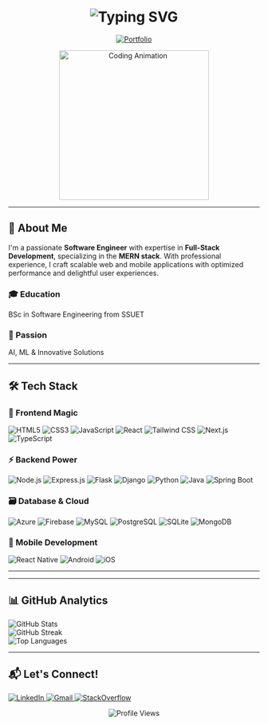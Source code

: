 <h1 align="center">
  <img src="https://readme-typing-svg.demolab.com?font=Fira+Code&weight=600&size=30&duration=2000&pause=500&color=7E3ACE&center=true&vCenter=true&width=600&height=70&lines=Hi+%F0%9F%91%8B%2C+I'm+Syed+Maaz+Ali;Full-Stack+Developer;Software+Engineer;Tech+Innovator;Software+Developer" alt="Typing SVG" />
</h1>

<p align="center">
  <a href="https://linktr.ee/Syed_Maaz_Ali_161" target="_blank">
    <img src="https://img.shields.io/badge/Explore_My_World-%23000000.svg?style=for-the-badge&logo=firefox&logoColor=#FF7139&labelColor=000000&color=7E3ACE" alt="Portfolio" class="hover:scale-110 transition-transform"/>
  </a>
</p>

<div align="center">
  <img src="https://media.giphy.com/media/v1.Y2lkPTc5MGI3NjExcW1sY2J3Z2R4Z2V4bW9vY2V1d3V5b3h3eWt4ZzV4Z3Z0eGJzYyZlcD12MV9pbnRlcm5hbF9naWZfYnlfaWQmY3Q9cw/qgQUggAC3Pfv687qPC/giphy.gif" width="300" height="300" alt="Coding Animation"/>
</div>

---

## 🌟 About Me

<p class="bg-gradient-to-r from-purple-900 via-purple-700 to-blue-500 p-6 rounded-2xl shadow-xl hover:shadow-2xl transition-shadow">
I'm a passionate <strong>Software Engineer</strong> with expertise in <strong>Full-Stack Development</strong>, specializing in the <strong>MERN stack</strong>. With professional experience, I craft scalable web and mobile applications with optimized performance and delightful user experiences.
</p>

<div class="grid grid-cols-1 md:grid-cols-3 gap-6 my-8">

  
  <div class="bg-gradient-to-br from-blue-800 to-purple-600 p-6 rounded-xl shadow-lg hover:scale-105 transition-transform">
    <h3 class="text-xl font-bold mb-2">🎓 Education</h3>
    <p>BSc in Software Engineering from SSUET</p>
  </div>
  
  <div class="bg-gradient-to-br from-indigo-800 to-pink-600 p-6 rounded-xl shadow-lg hover:scale-105 transition-transform">
    <h3 class="text-xl font-bold mb-2">🚀 Passion</h3>
    <p>AI, ML & Innovative Solutions</p>
  </div>
</div>

---
## 🛠️ Tech Stack

### 🔮 Frontend Magic
<div class="flex flex-wrap gap-3 my-6">
  <img src="https://img.shields.io/badge/HTML5-E34F26?style=for-the-badge&logo=html5&logoColor=white&color=E34F26" alt="HTML5" class="hover:scale-110 transition-transform"/>
  <img src="https://img.shields.io/badge/CSS3-1572B6?style=for-the-badge&logo=css3&logoColor=white&color=1572B6" alt="CSS3" class="hover:scale-110 transition-transform"/>
  <img src="https://img.shields.io/badge/JavaScript-F7DF1E?style=for-the-badge&logo=javascript&logoColor=black&color=F7DF1E" alt="JavaScript" class="hover:scale-110 transition-transform"/>
  <img src="https://img.shields.io/badge/React-20232A?style=for-the-badge&logo=react&logoColor=61DAFB&color=20232A" alt="React" class="hover:scale-110 transition-transform"/>
  <img src="https://img.shields.io/badge/Tailwind_CSS-38B2AC?style=for-the-badge&logo=tailwind-css&logoColor=white&color=38B2AC" alt="Tailwind CSS" class="hover:scale-110 transition-transform"/>
  <img src="https://img.shields.io/badge/Next.js-000000?style=for-the-badge&logo=next.js&logoColor=white&color=000000" alt="Next.js" class="hover:scale-110 transition-transform"/>
  <img src="https://img.shields.io/badge/TypeScript-007ACC?style=for-the-badge&logo=typescript&logoColor=white&color=007ACC" alt="TypeScript" class="hover:scale-110 transition-transform"/>
</div>

### ⚡ Backend Power
<div class="flex flex-wrap gap-3 my-6">
  <img src="https://img.shields.io/badge/Node.js-339933?style=for-the-badge&logo=node.js&logoColor=white&color=339933" alt="Node.js" class="hover:scale-110 transition-transform"/>
  <img src="https://img.shields.io/badge/Express.js-000000?style=for-the-badge&logo=express&logoColor=white&color=000000" alt="Express.js" class="hover:scale-110 transition-transform"/>
  <img src="https://img.shields.io/badge/Flask-000000?style=for-the-badge&logo=flask&logoColor=white&color=000000" alt="Flask" class="hover:scale-110 transition-transform"/>
  <img src="https://img.shields.io/badge/Django-092E20?style=for-the-badge&logo=django&logoColor=white&color=092E20" alt="Django" class="hover:scale-110 transition-transform"/>
  <img src="https://img.shields.io/badge/Python-3776AB?style=for-the-badge&logo=python&logoColor=white&color=3776AB" alt="Python" class="hover:scale-110 transition-transform"/>
  <img src="https://img.shields.io/badge/Java-ED8B00?style=for-the-badge&logo=openjdk&logoColor=white&color=ED8B00" alt="Java" class="hover:scale-110 transition-transform"/>
  <img src="https://img.shields.io/badge/Spring_Boot-6DB33F?style=for-the-badge&logo=spring-boot&logoColor=white&color=6DB33F" alt="Spring Boot" class="hover:scale-110 transition-transform"/>
</div>

### 🗃️ Database & Cloud
<div class="flex flex-wrap gap-3 my-6">
  <img src="https://img.shields.io/badge/Azure-0089D6?style=for-the-badge&logo=microsoft-azure&logoColor=white&color=0089D6" alt="Azure" class="hover:scale-110 transition-transform"/>
  <img src="https://img.shields.io/badge/Firebase-FFCA28?style=for-the-badge&logo=firebase&logoColor=black&color=FFCA28" alt="Firebase" class="hover:scale-110 transition-transform"/>
  <img src="https://img.shields.io/badge/MySQL-4479A1?style=for-the-badge&logo=mysql&logoColor=white&color=4479A1" alt="MySQL" class="hover:scale-110 transition-transform"/>
  <img src="https://img.shields.io/badge/PostgreSQL-4169E1?style=for-the-badge&logo=postgresql&logoColor=white&color=4169E1" alt="PostgreSQL" class="hover:scale-110 transition-transform"/>
  <img src="https://img.shields.io/badge/SQLite-003B57?style=for-the-badge&logo=sqlite&logoColor=white&color=003B57" alt="SQLite" class="hover:scale-110 transition-transform"/>
  <img src="https://img.shields.io/badge/MongoDB-47A248?style=for-the-badge&logo=mongodb&logoColor=white&color=47A248" alt="MongoDB" class="hover:scale-110 transition-transform"/>
</div>

### 📱 Mobile Development
<div class="flex flex-wrap gap-3 my-6">
  <img src="https://img.shields.io/badge/React_Native-20232A?style=for-the-badge&logo=react&logoColor=61DAFB&color=20232A" alt="React Native" class="hover:scale-110 transition-transform"/>
  <img src="https://img.shields.io/badge/Android-3DDC84?style=for-the-badge&logo=android&logoColor=white&color=3DDC84" alt="Android" class="hover:scale-110 transition-transform"/>
  <img src="https://img.shields.io/badge/iOS-000000?style=for-the-badge&logo=ios&logoColor=white&color=000000" alt="iOS" class="hover:scale-110 transition-transform"/>
</div>

---


---

## 📊 GitHub Analytics

<div class="grid grid-cols-1 md:grid-cols-2 gap-8 my-8">
  <div class="bg-gradient-to-br from-gray-800 to-gray-900 p-6 rounded-2xl shadow-xl hover:shadow-2xl transition-shadow">
    <img src="https://github-readme-stats.vercel.app/api?username=syed-maaz-ali-1611&show_icons=true&theme=radical&bg_color=0D1117&hide_border=true" alt="GitHub Stats"/>
  </div>
  
  <div class="bg-gradient-to-br from-gray-800 to-gray-900 p-6 rounded-2xl shadow-xl hover:shadow-2xl transition-shadow">
    <img src="https://github-readme-streak-stats.herokuapp.com/?user=syed-maaz-ali-1611&theme=radical&background=0D1117&hide_border=true" alt="GitHub Streak"/>
  </div>
  
  <div class="col-span-2 bg-gradient-to-br from-gray-800 to-gray-900 p-6 rounded-2xl shadow-xl hover:shadow-2xl transition-shadow">
    <img src="https://github-readme-stats.vercel.app/api/top-langs/?username=syed-maaz-ali-1611&layout=compact&theme=radical&bg_color=0D1117&hide_border=true" alt="Top Languages"/>
  </div>
</div>

---

## 📬 Let's Connect!

<div class="flex justify-center space-x-6 my-8">
  <a href="https://linkedin.com/in/syed-maaz-ali-847a8822b" target="_blank" class="hover:scale-125 transition-transform">
    <img src="https://img.shields.io/badge/LinkedIn-0077B5?style=for-the-badge&logo=linkedin&logoColor=white&color=0A66C2" alt="LinkedIn"/>
  </a>
  
  <a href="mailto:maazali1611@gmail.com" target="_blank" class="hover:scale-125 transition-transform">
    <img src="https://img.shields.io/badge/Gmail-D14836?style=for-the-badge&logo=gmail&logoColor=white&color=EA4335" alt="Gmail"/>
  </a>
  
  <a href="https://stackoverflow.com/users/15162225" target="_blank" class="hover:scale-125 transition-transform">
    <img src="https://img.shields.io/badge/Stack_Overflow-FE7A16?style=for-the-badge&logo=stack-overflow&logoColor=white&color=F48024" alt="StackOverflow"/>
  </a>
  

</div>

<p align="center">
  <img src="https://komarev.com/ghpvc/?username=syed-maaz-ali-1611&label=Profile%20views&color=7E3ACE&style=flat" alt="Profile Views" />
</p>
